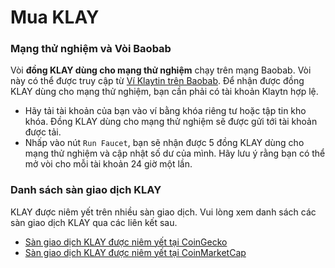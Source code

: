 # Mua KLAY <a id="getting-klay"></a>

### Mạng thử nghiệm và Vòi Baobab <a id="baobab-testnet-and-faucet"></a>

Vòi **đồng KLAY dùng cho mạng thử nghiệm** chạy trên mạng Baobab. Vòi này có thể được truy cập từ [Ví Klaytin trên Baobab](https://baobab.wallet.klaytn.foundation). Để nhận được đồng KLAY dùng cho mạng thử nghiệm, bạn cần phải có tài khoản Klaytn hợp lệ.

* Hãy tải tài khoản của bạn vào ví bằng khóa riêng tư hoặc tập tin kho khóa. Đồng KLAY dùng cho mạng thử nghiệm sẽ được gửi tới tài khoản được tải.
* Nhấp vào nút `Run Faucet`, bạn sẽ nhận được 5 đồng KLAY dùng cho mạng thử nghiệm và cập nhật số dư của mình. Hãy lưu ý rằng bạn có thể mở vòi cho mỗi tài khoản 24 giờ một lần.

### Danh sách sàn giao dịch KLAY <a id="klay-exchange-list"></a>

KLAY được niêm yết trên nhiều sàn giao dịch.  Vui lòng xem danh sách các sàn giao dịch KLAY qua các liên kết sau.

- [Sàn giao dịch KLAY được niêm yết tại CoinGecko](https://www.coingecko.com/en/coins/klay#markets)
- [Sàn giao dịch KLAY được niêm yết tại CoinMarketCap](https://coinmarketcap.com/currencies/klaytn/markets/)

